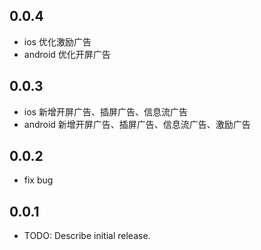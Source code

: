 ## 0.0.4
* ios 优化激励广告
* android 优化开屏广告

## 0.0.3

* ios 新增开屏广告、插屏广告、信息流广告
* android 新增开屏广告、插屏广告、信息流广告、激励广告

## 0.0.2

* fix bug

## 0.0.1

* TODO: Describe initial release.

